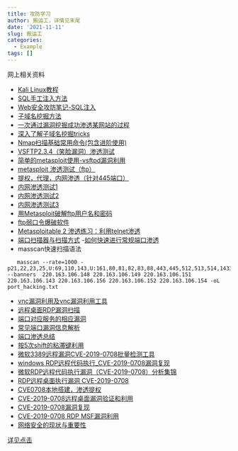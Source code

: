 ```yaml
---
title: 攻防学习
author: 搬运工，详情见末尾
date: '2021-11-11'
slug: 搬运工
categories:
  - Example
tags: []
---
```

网上相关资料

- [Kali Linux教程](https://www.it1352.com/OnLineTutorial/kali_linux/kali_linux_information_gathering_tools.html)
- [SQL手工注入方法](https://www.cnblogs.com/mutudou/p/11757182.html)
- [Web安全攻防笔记-SQL注入](https://www.cnblogs.com/zh2000/p/11778089.html)
- [子域名挖掘方法](https://blog.csdn.net/qq_43468607/article/details/97035484)
- [一次通过漏洞挖掘成功渗透某网站的过程](https://cloud.tencent.com/developer/article/1035284)
- [深入了解子域名挖掘tricks](https://www.cnblogs.com/linuxsec/articles/12019160.html)
- [Nmap扫描基础常用命令(包含进阶使用)](https://www.cnblogs.com/iAmSoScArEd/p/10585863.html)
- [VSFTP2.3.4（笑脸漏洞）渗透测试](https://www.cnblogs.com/Renqy/p/12660646.html)
- [简单的metasploit使用-vsftpd漏洞利用](https://blog.csdn.net/qq_24601451/article/details/82789719)
- [metasploit 渗透测试（ftp）](https://blog.csdn.net/xul2009/article/details/23596241?utm_medium=distribute.pc_relevant_t0.none-task-blog-BlogCommendFromMachineLearnPai2-1.edu_weight&depth_1-utm_source=distribute.pc_relevant_t0.none-task-blog-BlogCommendFromMachineLearnPai2-1.edu_weight)
- [提权，代理，内网渗透（针对445端口）](https://www.cnblogs.com/G-Shadow/p/10965035.html)
- [内网渗透测试1](https://www.cnblogs.com/wjw-zm/p/11677051.html)
- [内网渗透测试2](https://recomm.cnblogs.com/blogpost/12597399?page=3)
- [内网渗透测试3](http://www.zhoulingjie.com/server)
- [用Metasploit破解ftp用户名和密码](https://blog.csdn.net/qq_28409193/article/details/71565305?utm_medium=distribute.pc_relevant_download.none-task-blog-blogcommendfrombaidu-3.nonecase&depth_1-utm_source=distribute.pc_relevant_download.none-task-blog-blogcommendfrombaidu-3.nonecas)
- [ftp弱口令爆破软件](https://download.csdn.net/detail/a199141929/2829996)
- [Metasploitable 2 渗透练习：利用telnet渗透](https://www.jianshu.com/p/d10cae641bb6)
- [端口扫描器与扫描方式](http://www.wadn8.com/html/wlgz/wxwljs/10918.html) -[如何快速进行常规端口渗透](https://www.freebuf.com/column/150205.html)
- masscan快速扫描语法

```shell
   masscan --rate=1000 -p21,22,23,25,U:69,110,143,U:161,80,81,82,83,88,443,445,512,513,514,1433,1521,2082,2083,2181,2601,2604,3128,3690,4848,8088,8086,8081,8080,3306,5432,3389,5984,6379,7001,7002,8069,9200,9300,11211,10000,27017,27018,50000,50070,50030 --banners  220.163.106.148 220.163.106.149 220.163.106.151 220.163.106.143 220.163.106.156 220.163.106.152 220.163.106.154 -oL port_hacking.txt 
```

- [vnc漏洞利用及vnc漏洞利用工具](https://blog.foolbird.net/453.html)
- [远程桌面RDP漏洞扫描](https://github.com/robertdavidgraham/rdpscan)
- [端口对应服务的相应漏洞](https://www.cnblogs.com/jiangyatao/p/12193430.html)
- [常见端口漏洞信息解析](https://blog.csdn.net/zhouwei1221q/article/details/47806919?utm_source=blogxgwz5)
- [端口渗透总结](https://www.cnblogs.com/zhencool/p/11142278.html)
- [按5次shift的粘滞键利用](http://429006.com/article/technology/528.htm)
- [微软3389远程漏洞CVE-2019-0708批量检测工具](https://www.cnblogs.com/17bdw/p/11484160.html)
- [windows RDP远程代码执行_CVE-2019-0708漏洞复现](https://www.cnblogs.com/yuzly/p/11197021.html)
- [微软RDP远程代码执行漏洞（CVE-2019-0708）分析集锦](https://www.freebuf.com/vuls/205380.html)
- [RDP远程桌面执行漏洞 CVE-2019-0708](https://www.jianshu.com/p/400fc54b447f)
- [CVE0708本地搭建，渗透提权](https://www.jianshu.com/p/c7859788ff43)
- [CVE-2019-0708远程桌面漏洞验证和利用](https://www.jianshu.com/p/eff45e54da38)
- [CVE-2019-0708漏洞复现](https://blog.csdn.net/Becktick/article/details/91138712)
- [CVE-2019-0708 RDP MSF漏洞利用](https://www.cnblogs.com/Oran9e/p/11479575.html)
- [网络安全的现状与重要性](https://www.sohu.com/a/353272675_653604)

[详见点击](https://huangjianzone.netlify.app/post/2020/07/20/2020-yunnan-education-penetration-practice/)